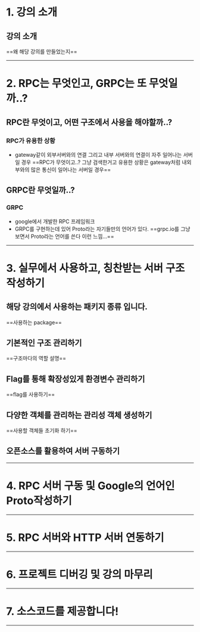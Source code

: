 # 1. 강의 소개
## 강의 소개
==왜 해당 강의를 만들었는지==
****
# 2. RPC는 무엇인고, GRPC는 또 무엇일까..?
## RPC란 무엇이고, 어떤 구조에서 사용을 해야할까..?
### RPC가 유용한 상황
- gateway같이 외부서버와의 연결 그리고 내부 서버와의 연결이 자주 일어나는 서버일 경우
==RPC가 무엇이고..? 그냥 검색한거고 유용한 상황은 gateway처럼 내외부와의 많은 통신이 일어나는 서버일 경우==
## GRPC란 무엇일까..?
### GRPC
- google에서 개발한 RPC 프레임워크
- GRPC를 구현하는데 있어 Proto라는 자기들만의 언어가 있다.
==grpc.io를 그냥 보면서 Proto라는 언어를 쓴다 이런 느낌...==
****
# 3. 실무에서 사용하고, 칭찬받는 서버 구조 작성하기
## 해당 강의에서 사용하는 패키지 종류 입니다.
==사용하는 package==
## 기본적인 구조 관리하기
==구조마다의 역할 설명==
## Flag를 통해 확장성있게 환경변수 관리하기
==flag를 사용하기==
## 다양한 객체를 관리하는 관리성 객체 생성하기
==사용할 객체들 초기화 하기==
## 오픈소스를 활용하여 서버 구동하기
****
# 4. RPC 서버 구동 및 Google의 언어인 Proto작성하기

****
# 5. RPC 서버와 HTTP 서버 연동하기

****
# 6. 프로젝트 디버깅 및 강의 마무리

****
# 7. 소스코드를 제공합니다!

****